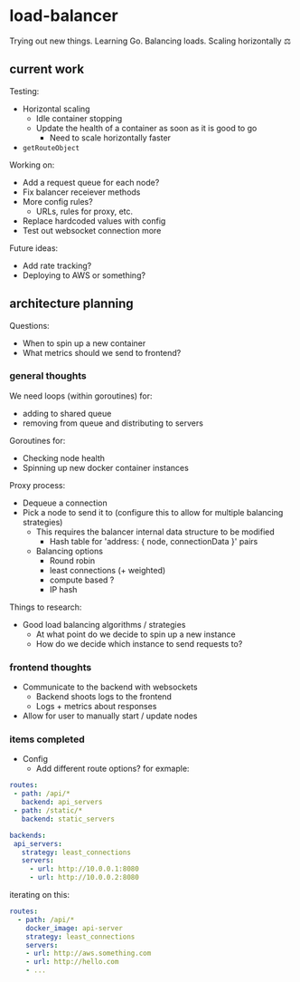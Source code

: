 # load-balancer
Trying out new things. Learning Go. Balancing loads. Scaling horizontally ⚖️

## current work

Testing:
* Horizontal scaling
  * Idle container stopping
  * Update the health of a container as soon as it is good to go
    * Need to scale horizontally faster
* `getRouteObject`

Working on:
* Add a request queue for each node?
* Fix balancer receiever methods
* More config rules?
  * URLs, rules for proxy, etc.
* Replace hardcoded values with config
* Test out websocket connection more

Future ideas:
* Add rate tracking?
* Deploying to AWS or something?

## architecture planning

Questions:
* When to spin up a new container
* What metrics should we send to frontend?

### general thoughts
  
We need loops (within goroutines) for:
* adding to shared queue
* removing from queue and distributing to servers

Goroutines for:
* Checking node health
* Spinning up new docker container instances

Proxy process:
* Dequeue a connection
* Pick a node to send it to (configure this to allow for multiple balancing strategies)
  * This requires the balancer internal data structure to be modified
    * Hash table for 'address: { node, connectionData }' pairs
  * Balancing options
    * Round robin
    * least connections (+ weighted)
    * compute based ?
    * IP hash

Things to research:
* Good load balancing algorithms / strategies
  * At what point do we decide to spin up a new instance
  * How do we decide which instance to send requests to?

### frontend thoughts
* Communicate to the backend with websockets
  * Backend shoots logs to the frontend
  * Logs + metrics about responses
* Allow for user to manually start / update nodes

### items completed

* Config
  * Add different route options? for exmaple:
 ```YAML
routes:
  - path: /api/*
    backend: api_servers
  - path: /static/*
    backend: static_servers

backends:
  api_servers:
    strategy: least_connections
    servers:
      - url: http://10.0.0.1:8080
      - url: http://10.0.0.2:8080
```

iterating on this:
```YAML
routes:
  - path: /api/*
    docker_image: api-server
    strategy: least_connections
    servers:
    - url: http://aws.something.com
    - url: http://hello.com
    - ...
    
```